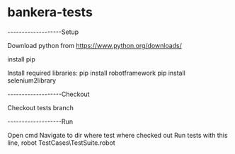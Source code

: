 # bankera-tests

-------------------Setup

Download python from https://www.python.org/downloads/

install pip

Install required libraries:
pip install robotframework
pip install selenium2library

-------------------Checkout

Checkout tests branch

-------------------Run

Open cmd
Navigate to dir where test where checked out
Run tests with this line, robot TestCases\TestSuite.robot
